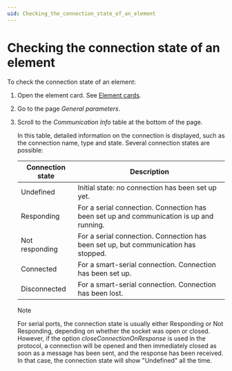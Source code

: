 ```yaml
---
uid: Checking_the_connection_state_of_an_element
---
```


# Checking the connection state of an element

To check the connection state of an element:

1. Open the element card. See [Element cards](xref:Element_cards).

1. Go to the page *General parameters*.

1. Scroll to the *Communication Info* table at the bottom of the page.

   In this table, detailed information on the connection is displayed, such as the connection name, type and state.     Several connection states are possible:

   | Connection state | Description                                                                              |
   |--------------------|------------------------------------------------------------------------------------------|
   | Undefined          | Initial state: no connection has been set up yet.                                        |
   | Responding         | For a serial connection. Connection has been set up and communication is up and running. |
   | Not responding     | For a serial connection. Connection has been set up, but communication has stopped.      |
   | Connected          | For a smart-serial connection. Connection has been set up.                               |
   | Disconnected       | For a smart-serial connection. Connection has been lost.                                 |

   > [!NOTE]
   > For serial ports, the connection state is usually either Responding or Not Responding, depending on whether the socket was open or closed. However, if the option *closeConnectionOnResponse* is used in the protocol, a connection will be opened and then immediately closed as soon as a message has been sent, and the response has been received. In that case, the connection state will show "Undefined" all the time.
